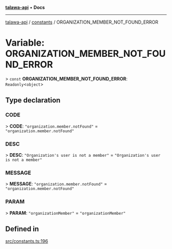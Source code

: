 [**talawa-api**](../../README.md) • **Docs**

***

[talawa-api](../../modules.md) / [constants](../README.md) / ORGANIZATION\_MEMBER\_NOT\_FOUND\_ERROR

# Variable: ORGANIZATION\_MEMBER\_NOT\_FOUND\_ERROR

\> `const` **ORGANIZATION\_MEMBER\_NOT\_FOUND\_ERROR**: `Readonly`\<`object`\>

## Type declaration

### CODE

\> **CODE**: `"organization.member.notFound"` = `"organization.member.notFound"`

### DESC

\> **DESC**: `"Organization's user is not a member"` = `"Organization's user is not a member"`

### MESSAGE

\> **MESSAGE**: `"organization.member.notFound"` = `"organization.member.notFound"`

### PARAM

\> **PARAM**: `"organizationMember"` = `"organizationMember"`

## Defined in

[src/constants.ts:196](https://github.com/PalisadoesFoundation/talawa-api/blob/f4877b986932181336f42a7336754de05976cd97/src/constants.ts#L196)
